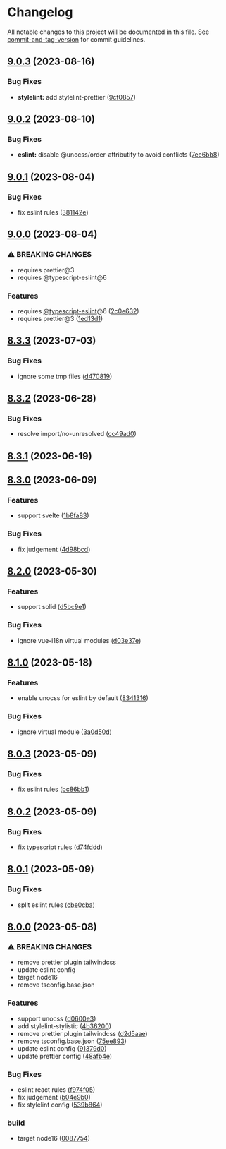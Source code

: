 # Changelog

All notable changes to this project will be documented in this file. See [commit-and-tag-version](https://github.com/absolute-version/commit-and-tag-version) for commit guidelines.

## [9.0.3](https://github.com/ModyQyW/fabric/compare/v9.0.2...v9.0.3) (2023-08-16)

### Bug Fixes

* **stylelint:** add stylelint-prettier ([9cf0857](https://github.com/ModyQyW/fabric/commit/9cf085778389922e2441ac777be4594273007658))

## [9.0.2](https://github.com/ModyQyW/fabric/compare/v9.0.1...v9.0.2) (2023-08-10)

### Bug Fixes

* **eslint:** disable @unocss/order-attributify to avoid conflicts ([7ee6bb8](https://github.com/ModyQyW/fabric/commit/7ee6bb8a17ce2cee1160313bdc5a47f2b8b3f66d))

## [9.0.1](https://github.com/ModyQyW/fabric/compare/v9.0.0...v9.0.1) (2023-08-04)

### Bug Fixes

* fix eslint rules ([381142e](https://github.com/ModyQyW/fabric/commit/381142e501b562d0e65cbbed440006263e6f885e))

## [9.0.0](https://github.com/ModyQyW/fabric/compare/v8.3.3...v9.0.0) (2023-08-04)

### ⚠ BREAKING CHANGES

* requires prettier@3
* requires @typescript-eslint@6

### Features

* requires [@typescript-eslint](https://github.com/typescript-eslint)@6 ([2c0e632](https://github.com/ModyQyW/fabric/commit/2c0e6327ec2774dad90fe17d14b3d63778f0b0d7))
* requires prettier@3 ([1ed13d1](https://github.com/ModyQyW/fabric/commit/1ed13d1d54d31fd5922d4d381daa8fcbd3ca548d))

## [8.3.3](https://github.com/ModyQyW/fabric/compare/v8.3.2...v8.3.3) (2023-07-03)

### Bug Fixes

* ignore some tmp files ([d470819](https://github.com/ModyQyW/fabric/commit/d470819d6bbdb560d50815ee12ea43bb56b86326))

## [8.3.2](https://github.com/ModyQyW/fabric/compare/v8.3.1...v8.3.2) (2023-06-28)

### Bug Fixes

* resolve import/no-unresolved ([cc49ad0](https://github.com/ModyQyW/fabric/commit/cc49ad02d7296ce967d748d680c940203cefff47))

## [8.3.1](https://github.com/ModyQyW/fabric/compare/v8.3.0...v8.3.1) (2023-06-19)

## [8.3.0](https://github.com/ModyQyW/fabric/compare/v8.2.0...v8.3.0) (2023-06-09)

### Features

* support svelte ([1b8fa83](https://github.com/ModyQyW/fabric/commit/1b8fa83d6c1b1c028b6e18102c92fa1e6e31ba1a))

### Bug Fixes

* fix judgement ([4d98bcd](https://github.com/ModyQyW/fabric/commit/4d98bcd05cb4c9b889b2e60d46184ecf780706ee))

## [8.2.0](https://github.com/ModyQyW/fabric/compare/v8.1.0...v8.2.0) (2023-05-30)

### Features

* support solid ([d5bc9e1](https://github.com/ModyQyW/fabric/commit/d5bc9e1aa4c1c4fb6666521e34e24e401d40c162))

### Bug Fixes

* ignore vue-i18n virtual modules ([d03e37e](https://github.com/ModyQyW/fabric/commit/d03e37e6d50990e26e55bdc6616dd358d3e421ce))

## [8.1.0](https://github.com/ModyQyW/fabric/compare/v8.0.3...v8.1.0) (2023-05-18)

### Features

* enable unocss for eslint by default ([8341316](https://github.com/ModyQyW/fabric/commit/8341316ac83430db93e86001fdcfe673a1be1f95))

### Bug Fixes

* ignore virtual module ([3a0d50d](https://github.com/ModyQyW/fabric/commit/3a0d50d0bbc83c3d7388bb648f72f0c1f6e30d05))

## [8.0.3](https://github.com/ModyQyW/fabric/compare/v8.0.2...v8.0.3) (2023-05-09)

### Bug Fixes

* fix eslint rules ([bc86bb1](https://github.com/ModyQyW/fabric/commit/bc86bb11f0a4530d95eec46add9f809995a1ef24))

## [8.0.2](https://github.com/ModyQyW/fabric/compare/v8.0.1...v8.0.2) (2023-05-09)

### Bug Fixes

* fix typescript rules ([d74fddd](https://github.com/ModyQyW/fabric/commit/d74fddd6c598f3821945ccd99e682efbc5d5006d))

## [8.0.1](https://github.com/ModyQyW/fabric/compare/v8.0.0...v8.0.1) (2023-05-09)

### Bug Fixes

* split eslint rules ([cbe0cba](https://github.com/ModyQyW/fabric/commit/cbe0cba7fcac1847fda2b8de2ea1ea66ca0f7f2f))

## [8.0.0](https://github.com/ModyQyW/fabric/compare/v7.5.0...v8.0.0) (2023-05-08)

### ⚠ BREAKING CHANGES

* remove prettier plugin tailwindcss
* update eslint config
* target node16
* remove tsconfig.base.json

### Features

* support unocss ([d0600e3](https://github.com/ModyQyW/fabric/commit/d0600e3a51212d20c098e0f8d895d3bf6dad90c2))
* add stylelint-stylistic ([4b36200](https://github.com/ModyQyW/fabric/commit/4b362004c52a2ecba1125d4f733f9a8b4773fa5c))
* remove prettier plugin tailwindcss ([d2d5aae](https://github.com/ModyQyW/fabric/commit/d2d5aae712779ac3cf913d016e4b17bab73e40e4))
* remove tsconfig.base.json ([75ee893](https://github.com/ModyQyW/fabric/commit/75ee8935720c684256c9e391c6b8e34cc09031e2))
* update eslint config ([91379d0](https://github.com/ModyQyW/fabric/commit/91379d03176d2b623d1f8098ef6c866bc0defb86))
* update prettier config ([48afb4e](https://github.com/ModyQyW/fabric/commit/48afb4ef89f7f33c8371575dff853ea81ad4afb0))

### Bug Fixes

* eslint react rules ([f974f05](https://github.com/ModyQyW/fabric/commit/f974f05cf4fa193662af4057128ff922bbff69d9))
* fix judgement ([b04e9b0](https://github.com/ModyQyW/fabric/commit/b04e9b0764e6bc3067e913cf9ae7d8c9f830ed82))
* fix stylelint config ([539b864](https://github.com/ModyQyW/fabric/commit/539b86435a3504bace2e8ab6048081da80975a17))

### build

* target node16 ([0087754](https://github.com/ModyQyW/fabric/commit/008775484186ad75c774343d4ecc69300f24a94e))
